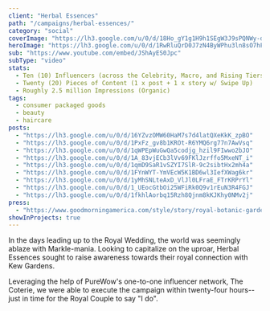 ```yaml
---
client: "Herbal Essences"
path: "/campaigns/herbal-essences/"
category: "social"
coverImage: "https://lh3.google.com/u/0/d/18Ho_gY1g1H9h1SEgW3J9sPQNWy-dJnC1"
heroImage: "https://lh3.google.com/u/0/d/1RwRluQrD0J7zN4ByWPhu3ln8sO7hFIPq"
sub: "https://www.youtube.com/embed/JShAyES0Jpc"
subType: "video"
stats:
  - Ten (10) Influencers (across the Celebrity, Macro, and Rising Tiers)
  - Twenty (20) Pieces of Content (1 x post + 1 x story w/ Swipe Up)
  - Roughly 2.5 million Impressions (Organic)
tags:
  - consumer packaged goods
  - beauty
  - haircare
posts:
  - "https://lh3.google.com/u/0/d/16YZvzOMW60HaM7s7d4latQXeKkK_zpBO"
  - "https://lh3.google.com/u/0/d/1PxFz_gv8b1KROt-R6YMQ6rg77n7AwVsq"
  - "https://lh3.google.com/u/0/d/1qWPEpWuGwQa5codjg_hzil9FIwwo2bJO"
  - "https://lh3.google.com/u/0/d/1A_83vjECb3lVv69FKlJzrffo5MxeNT_i"
  - "https://lh3.google.com/u/0/d/1qmD9SaR1vSZYI7SlR-9c2sibtHx2mh4a"
  - "https://lh3.google.com/u/0/d/1FYnWYT-YmVEcW5K1BD6wl3IefXWag6kr"
  - "https://lh3.google.com/u/0/d/1yMhSNLteAxD_VlJl0LFraE_FTrKRPrYl"
  - "https://lh3.google.com/u/0/d/1_UEocGtbOi25WFiRk0Q9v1rEuN3R4FGJ"
  - "https://lh3.google.com/u/0/d/1fkhlAorbq15Rzh8Qjnm8kKJKhy0NMv2j"
press:
  - "https://www.goodmorningamerica.com/style/story/royal-botanic-gardens-kew-creating-natural-beauty-products-55246426"
showInProjects: true
---
```


In the days leading up to the Royal Wedding, the world was seemingly ablaze with Markle-mania. Looking to capitalize on the uproar, Herbal Essences sought to raise awareness towards their royal connection with Kew Gardens.

Leveraging the help of PureWow's one-to-one influencer network, The Coterie, we were able to execute the campaign within twenty-four hours--just in time for the Royal Couple to say "I do".
